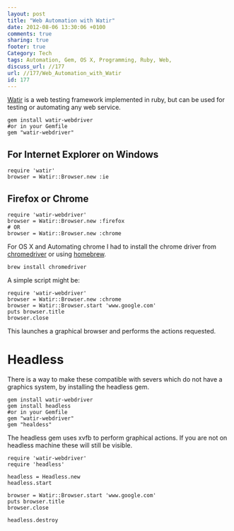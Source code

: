```yaml
---
layout: post
title: "Web Automation with Watir"
date: 2012-08-06 13:30:06 +0100 
comments: true
sharing: true
footer: true
Category: Tech
tags: Automation, Gem, OS X, Programming, Ruby, Web,
discuss_url: //177
url: //177/Web_Automation_with_Watir
id: 177
---
```

[Watir][] is a web testing framework implemented in ruby, but can be used for testing or automating any web service.

    gem install watir-webdriver
    #or in your Gemfile
    gem "watir-webdriver"

For Internet Explorer on Windows
--

    require 'watir'
    browser = Watir::Browser.new :ie

Firefox or Chrome
--
 
    require 'watir-webdriver'
    browser = Watir::Browser.new :firefox
    # OR
    browser = Watir::Browser.new :chrome

For OS X and Automating chrome I had to install the chrome driver from [chromedriver][] or using [homebrew][].

    brew install chromedriver

A simple script might be:

    require 'watir-webdriver'
    browser = Watir::Browser.new :chrome
    browser = Watir::Browser.start 'www.google.com'
    puts browser.title
    browser.close

This launches a graphical browser and performs the actions requested.

Headless
==

There is a way to make these compatible with severs which do not have a graphics system, by installing the headless gem.


    gem install watir-webdriver
    gem install headless
    #or in your Gemfile
    gem "watir-webdriver"
    gem "healdess"

The headless gem uses xvfb to perform graphical actions. If you are not on headless machine these will still be visible.

    require 'watir-webdriver'
    require 'headless'
    
    headless = Headless.new
    headless.start
    
    browser = Watir::Browser.start 'www.google.com'
    puts browser.title
    browser.close
    
    headless.destroy


[chromedriver]: http://code.google.com/p/chromedriver/downloads/list
[homebrew]: http://mxcl.github.com/homebrew/ 
[Watir]: http://watir.com/
